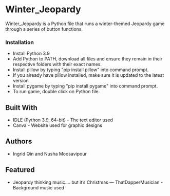# Winter_Jeopardy

Winter_Jeopardy is a Python file that runs a winter-themed Jeopardy game through a series of button functions.

### Installation

* Install Python 3.9 
* Add Python to PATH, download all files and ensure they remain in their respective folders with their exact names. 
* Install pillow by typing "pip install pillow" into command prompt.
* If you already have pillow installed, make sure it is updated to the latest version
* Install pygame by typing "pip install pygame" into command prompt.
* To run game, double click on Python file.

## Built With

* IDLE (Python 3.9, 64-bit) - The text editor used
* Canva - Website used for graphic designs

## Authors

* Ingrid Qin and Nusha Moosavipour

## Featured

* Jeopardy thinking music…. but it’s Christmas — ThatDapperMusician - Background music used
